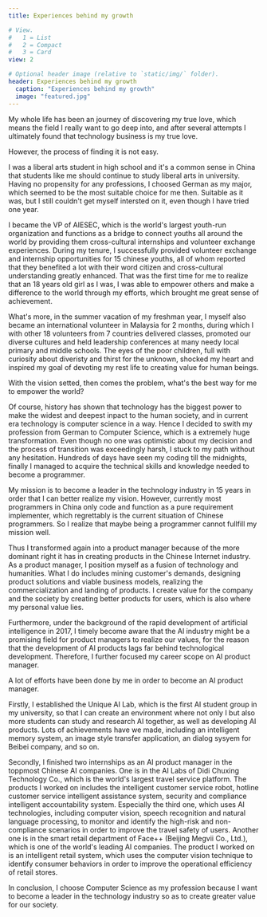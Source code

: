```yaml
---
title: Experiences behind my growth

# View.
#   1 = List
#   2 = Compact
#   3 = Card
view: 2

# Optional header image (relative to `static/img/` folder).
header: Experiences behind my growth
  caption: "Experiences behind my growth"
  image: "featured.jpg"
---
```


My whole life has been an journey of discovering my true love, which means the field I really want to go deep into, and after several attempts I ultimately found that technology business is my true love.

However, the process of finding it is not easy. 

I was a liberal arts student in high school and it's a common sense in China that students like me should continue to study liberal arts in university. Having no propensity for any professions, I choosed German as my major, which seemed to be the most suitable choice for me then. Suitable as it was, but I still couldn't get myself intersted on it, even though I have tried one year. 

I became the VP of AIESEC, which is the world's largest youth-run organization and functions as a bridge to connect youths all around the world by providing them cross-cultural internships and volunteer exchange experiences. During my tenure, I successfully provided volunteer exchange and internship opportunities for 15 chinese youths, all of whom reported that they benefited a lot with their word citizen and cross-cultural understanding greatly enhanced. That was the first time for me to realize that an 18 years old girl as I was, I was able to empower others and make a difference to the world through my efforts, which brought me great sense of achievement. 

What's more, in the summer vacation of my freshman year, I myself also became an international volunteer in Malaysia for 2 months, during which I with other 18 volunteers from 7 countries delivered classes, promoted our diverse cultures and held leadership conferences at many needy local primary and middle schools. The eyes of the poor children, full with curiosity about diveristy and thirst for the unknown, shocked my heart and inspired my goal of devoting my rest life to creating value for human beings. 

With the vision setted, then comes the problem, what's the best way for me to empower the world?

Of course, history has shown that technology has the biggest power to make the widest and deepest inpact to the human society, and in current era technology is computer science in a way. Hence I decided to swith my profession from German to Computer Science, which is a extremely huge transformation. Even though no one was optimistic about my decision and the process of transition was exceedingly harsh, I stuck to my path without any hesitation. Hundreds of days have seen my coding till the midnights, finally I managed to acquire the technical skills and knowledge needed to become a programmer. 

My mission is to become a leader in the technology industry in 15 years in order that I can better realize my vision. However, currently most programmers in China only code and function as a pure requirement implementer, which regrettably is the current situation of Chinese programmers. So I realize that maybe being a programmer cannot fullfill my mission well. 

Thus I transformed again into a product manager because of the more dominant right it has in creating products in the Chinese Internet industry. As a product manager, I position myself as a fusion of technology and humanities. What I do includes mining customer's demands, designing product solutions and viable business models, realizing the commercialization and landing of products. I create value for the company and the society by creating better products for users, which is also where my personal value lies. 

Furthermore, under the background of the rapid development of artificial intelligence in 2017, I timely become aware that the AI industry might be a promising field for product managers to realize our values, for the reason that the development of AI products lags far behind technological development. Therefore, I further focused my career scope on AI product manager.

A lot of efforts have been done by me in order to become an AI product manager. 

Firstly, I established the Unique AI Lab, which is the first AI student group in my university, so that I can create an environment where not only I but also more students can study and research AI together, as well as developing AI products. Lots of achievements have we made, including an intelligent memory system, an image style transfer application, an dialog sysyem for Beibei company, and so on.

Secondly, I finished two internships as an AI product manager in the toppmost Chinese AI companies. One is in the AI Labs of Didi Chuxing Technology Co., which is the world's largest travel service platform. The products I worked on includes the intelligent customer service robot, hotline customer service intelligent assistance system, security and compliance intelligent accountability system. Especially the third one, which uses AI technologies, including computer vision, speech recognition and natural language processing, to monitor and identify the high-risk and non-compliance scenarios in order to improve the travel safety of users. Another one is in the smart retail department of Face++  (Beijing Megvii Co., Ltd.), which is one of the world's leading AI companies. The product I worked on is an intelligent retail system, which uses the computer vision technique to identify consumer behaviors in order to improve the operational efficiency of retail stores.

In conclusion, I choose Computer Science as my profession because I want to become a leader in the technology industry so as to create greater value for our society. 